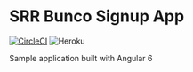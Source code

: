 # SRR Bunco Signup App

[![CircleCI](https://circleci.com/gh/cjlaw/srr-bunco/tree/master.svg?style=svg)](https://circleci.com/gh/cjlaw/srr-bunco/tree/master)
![Heroku](https://heroku-badge.herokuapp.com/?app=srr-bunco)

Sample application built with Angular 6